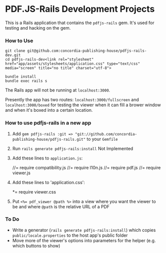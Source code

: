 # PDF.JS-Rails Development Projects

This is a Rails application that contains the `pdfjs-rails` gem. It's used for testing and hacking on the gem.



### How to Use

    git clone git@github.com:concordia-publishing-house/pdfjs-rails-dev.git
    cd pdfjs-rails-dev<link rel="stylesheet" href="app/assets/stylesheets/application.css" type="text/css" media="screen" title="no title" charset="utf-8">
    
    bundle install
    bundle exec rails s

The Rails app will not be running at `localhost:3000`.

Presently the app has two routes: `localhost:3000/fullscreen` and `localhost:3000/boxed` for testing the viewer when it can fill a brower window and when it's boxed into a certain location.



### How to use pdfjs-rails in a new app

1. Add `gem pdfjs-rails :git => "git://github.com/concordia-publishing-house/pdfjs-rails.git"` to your `Gemfile`
2. Run `rails generate pdfjs-rails:install` <span class="background-color: red; display: inline-block; border-radius: 2px; color: white;">Not Implemented</span>
3. Add these lines to `application.js`:

      //= require compatibility.js
      //= require l10n.js
      //= require pdf.js
      //= require viewer.js

4. Add these lines to 'application.css':

      *= require viewer.css

5. Put `<%= pdf_viewer @path %>` into a view where you want the viewer to be and where `@path` is the relative URL of a PDF



### To Do

 - Write a generator (`rails generate pdfjs-rails:install`) which copies `public/locale.properties` to the host app's public folder
 - Move more of the viewer's options into parameters for the helper (e.g. which buttons to show)
